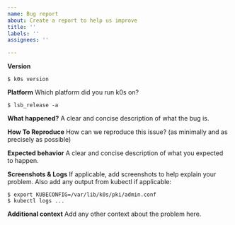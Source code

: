 ```yaml
---
name: Bug report
about: Create a report to help us improve
title: ''
labels: ''
assignees: ''

---
```


**Version**
```
$ k0s version
```
**Platform**
Which platform did you run k0s on?
```
$ lsb_release -a
```
**What happened?**
A clear and concise description of what the bug is.

**How To Reproduce**
How can we reproduce this issue? (as minimally and as precisely as possible)

**Expected behavior**
A clear and concise description of what you expected to happen.

**Screenshots & Logs**
If applicable, add screenshots to help explain your problem.
Also add any output from kubectl if applicable:
```
$ export KUBECONFIG=/var/lib/k0s/pki/admin.conf
$ kubectl logs ...
```

**Additional context**
Add any other context about the problem here.
